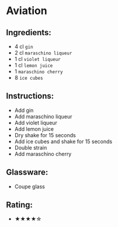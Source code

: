 # Aviation

## Ingredients:
- 4 cl `gin`
- 2 cl `maraschino liqueur` <!-- - 1 cl `maraschino liqueur` -->
- 1 cl `violet liqueur`
- 1 cl `lemon juice`
- 1 `maraschino cherry`
- 8 `ice cubes`

## Instructions:
- Add gin
- Add maraschino liqueur
- Add violet liqueur
- Add lemon juice
- Dry shake for 15 seconds
- Add ice cubes and shake for 15 seconds
- Double strain
- Add maraschino cherry

## Glassware:
- Coupe glass

## Rating:
- ★★★★☆